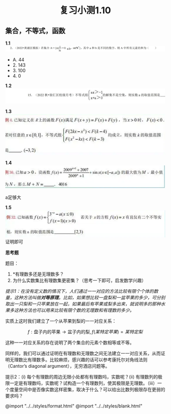 
<!-- markdownlint-disable MD033 -->
<h1 style = "text-align: center !important;">复习小测1.10</h1>


## 集合，不等式，函数

**1.1** ![1](image/fx1.png)

<ul class = "optionsr">
    <li>A. 44</li>
    <li>2. 143</li>
    <li>3. 100</li>
    <li>4. 0</li>
</ul>

<!--143-->

**1.2** ![2](image/fx2.png)

<!-- $(-1, + \inf)$-->

**1.3** ![3](image/fx3.png)

<!-- $(-2,3)$-->

**1.4** ![4](image/fx4.png)

a足够大

<!-- 4016-->

**1.5** ![5](image/fx5.png)
证明即可

**思考题**

题目：

1. *有理数多还是无理数多？
2. 为什么实数集比有理数集更密集？（思考一下即可，启发数学兴趣）

*提示1：在没有定义数的情况下，人们通过一一对应的方法比较有限个个体的数量，这种方法叫做**对等原理**。比如，如果想比较一盘梨和一盆苹果的多少，可分别取出一只梨和一只苹果放在一起，如果最后有苹果或梨多出来，就说明多的那种水果多这种方法也可以用来比较有限个数的无理数和有理数的多少。*

实质上这时我们建立了一个从苹果到梨的一一对应关系：

$$ f: \text{盘子内的苹果} \to \text{盆子内的梨}, f(某特定苹果) = 某特定梨$$

这种一一对应关系的存在说明了两个集合的元素个数相等或不等。

同样的，我们可以通过证明在有理数和无理数之间无法建立一一对应关系，从而证明无理数比有理数多。比较麻烦，感兴趣的话可以参考康托尔对角线法则（Cantor’s diagonal argument），无穷酒店问题等。

提示2：(i) 每个有理数的周边无限小处都有有理数吗，实数呢？(ii) 有理数列的极限一定是有理数吗，实数呢？试构造一个有理数列，使其极限是无理数。（iii）一个度量空间中是否像实数这样密集，取决于什么？可以给出比数列极限存在更弱的要求吗？

<!-- markdownlint-enable MD033 -->

@import "../../styles/format.html"
@import "../../styles/blank.html"
